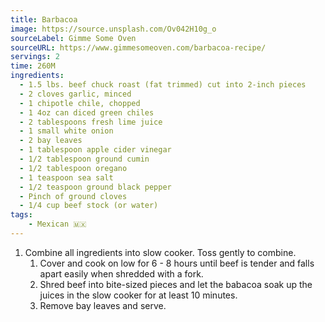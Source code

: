 ```yaml
---
title: Barbacoa
image: https://source.unsplash.com/Ov042H10g_o
sourceLabel: Gimme Some Oven
sourceURL: https://www.gimmesomeoven.com/barbacoa-recipe/
servings: 2
time: 260M
ingredients:
  - 1.5 lbs. beef chuck roast (fat trimmed) cut into 2-inch pieces
  - 2 cloves garlic, minced
  - 1 chipotle chile, chopped
  - 1 4oz can diced green chiles
  - 2 tablespoons fresh lime juice
  - 1 small white onion
  - 2 bay leaves
  - 1 tablespoon apple cider vinegar
  - 1/2 tablespoon ground cumin
  - 1/2 tablespoon oregano 
  - 1 teaspoon sea salt
  - 1/2 teaspoon ground black pepper
  - Pinch of ground cloves
  - 1/4 cup beef stock (or water)
tags:
    - Mexican 🇲🇽
---
```


1. Combine all ingredients into slow cooker. Toss gently to combine.
    1. Cover and cook on low for 6 - 8 hours until beef is tender and falls apart easily when shredded with a fork.
    2. Shred beef into bite-sized pieces and let the babacoa soak up the juices in the slow cooker for at least 10 minutes.
    3. Remove bay leaves and serve. 